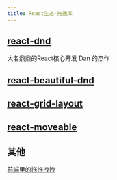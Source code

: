 ```yaml
---
title: React生态-拖拽库
---
```


## [react-dnd](https://react-dnd.github.io/react-dnd/about)

大名鼎鼎的React核心开发 Dan 的杰作



## [react-beautiful-dnd](https://github.com/atlassian/react-beautiful-dnd)




## [react-grid-layout](https://github.com/react-grid-layout/react-grid-layout)




## [react-moveable](https://www.npmjs.com/package/react-moveable)






## 其他

[前端里的拖拖拽拽](https://juejin.cn/post/7069588012912361509)
